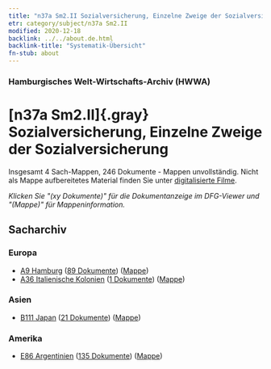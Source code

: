 ```yaml
---
title: "n37a Sm2.II Sozialversicherung, Einzelne Zweige der Sozialversicherung"
etr: category/subject/n37a Sm2.II
modified: 2020-12-18
backlink: ../../about.de.html
backlink-title: "Systematik-Übersicht"
fn-stub: about
---
```


### Hamburgisches Welt-Wirtschafts-Archiv (HWWA)
# [n37a Sm2.II]{.gray}&#8201; Sozialversicherung, Einzelne Zweige der Sozialversicherung&#160; 




Insgesamt 4 Sach-Mappen, 246 Dokumente - Mappen unvollständig.
Nicht als Mappe aufbereitetes Material finden Sie unter [digitalisierte Filme](/film/h1_sh).

_Klicken Sie "(xy Dokumente)" für die Dokumentanzeige im DFG-Viewer und "(Mappe)" für Mappeninformation._

## Sacharchiv




### Europa

- [A9 Hamburg](../../../geo/about.de.html#A9) (<a href="https://dfg-viewer.de/show/?tx_dlf[id]=https://pm20.zbw.eu/mets/sh/1409xx/140905/1457xx/145734/public.mets.de.xml" target="_blank">89 Dokumente</a>) ([Mappe](http://purl.org/pressemappe20/folder/sh/140905,145734))
- [A36 Italienische Kolonien](../../../geo/about.de.html#A36) (<a href="https://dfg-viewer.de/show/?tx_dlf[id]=https://pm20.zbw.eu/mets/sh/1410xx/141012/1457xx/145734/public.mets.de.xml" target="_blank">1 Dokumente</a>) ([Mappe](http://purl.org/pressemappe20/folder/sh/141012,145734))

### Asien

- [B111 Japan](../../../geo/about.de.html#B111) (<a href="https://dfg-viewer.de/show/?tx_dlf[id]=https://pm20.zbw.eu/mets/sh/1412xx/141272/1457xx/145734/public.mets.de.xml" target="_blank">21 Dokumente</a>) ([Mappe](http://purl.org/pressemappe20/folder/sh/141272,145734))

### Amerika

- [E86 Argentinien](../../../geo/about.de.html#E86) (<a href="https://dfg-viewer.de/show/?tx_dlf[id]=https://pm20.zbw.eu/mets/sh/1416xx/141692/1457xx/145734/public.mets.de.xml" target="_blank">135 Dokumente</a>) ([Mappe](http://purl.org/pressemappe20/folder/sh/141692,145734))


